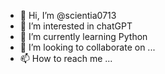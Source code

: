 - 👋 Hi, I’m @scientia0713
- 👀 I’m interested in chatGPT
- 🌱 I’m currently learning Python
- 💞️ I’m looking to collaborate on ...
- 📫 How to reach me ...

<!---
scientia0713/scientia0713 is a ✨ special ✨ repository because its `README.md` (this file) appears on your GitHub profile.
You can click the Preview link to take a look at your changes.
--->
